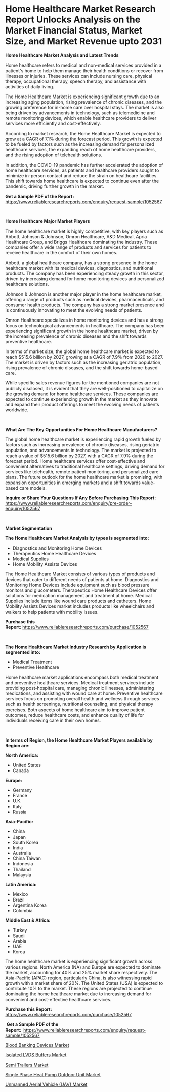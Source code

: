 <p><h1>Home Healthcare Market Research Report Unlocks Analysis on the Market Financial Status, Market Size, and Market Revenue upto 2031</h1></p><p><strong>Home Healthcare Market Analysis and Latest Trends</strong></p>
<p><p>Home healthcare refers to medical and non-medical services provided in a patient's home to help them manage their health conditions or recover from illnesses or injuries. These services can include nursing care, physical therapy, occupational therapy, speech therapy, and assistance with activities of daily living.</p><p>The Home Healthcare Market is experiencing significant growth due to an increasing aging population, rising prevalence of chronic diseases, and the growing preference for in-home care over hospital stays. The market is also being driven by advancements in technology, such as telemedicine and remote monitoring devices, which enable healthcare providers to deliver services more efficiently and cost-effectively.</p><p>According to market research, the Home Healthcare Market is expected to grow at a CAGR of 7.1% during the forecast period. This growth is expected to be fueled by factors such as the increasing demand for personalized healthcare services, the expanding reach of home healthcare providers, and the rising adoption of telehealth solutions.</p><p>In addition, the COVID-19 pandemic has further accelerated the adoption of home healthcare services, as patients and healthcare providers sought to minimize in-person contact and reduce the strain on healthcare facilities. This shift towards home healthcare is expected to continue even after the pandemic, driving further growth in the market.</p></p>
<p><strong>Get a Sample PDF of the Report:&nbsp;</strong> <a href="https://www.reliableresearchreports.com/enquiry/request-sample/1052567">https://www.reliableresearchreports.com/enquiry/request-sample/1052567</a></p>
<p>&nbsp;</p>
<p><strong>Home Healthcare Major Market Players</strong></p>
<p><p>The home healthcare market is highly competitive, with key players such as Abbott, Johnson & Johnson, Omron Healthcare, A&D Medical, Apria Healthcare Group, and Briggs Healthcare dominating the industry. These companies offer a wide range of products and services for patients to receive healthcare in the comfort of their own homes.</p><p>Abbott, a global healthcare company, has a strong presence in the home healthcare market with its medical devices, diagnostics, and nutritional products. The company has been experiencing steady growth in this sector, driven by increasing demand for home monitoring devices and personalized healthcare solutions.</p><p>Johnson & Johnson is another major player in the home healthcare market, offering a range of products such as medical devices, pharmaceuticals, and consumer health products. The company has a strong market presence and is continuously innovating to meet the evolving needs of patients.</p><p>Omron Healthcare specializes in home monitoring devices and has a strong focus on technological advancements in healthcare. The company has been experiencing significant growth in the home healthcare market, driven by the increasing prevalence of chronic diseases and the shift towards preventive healthcare.</p><p>In terms of market size, the global home healthcare market is expected to reach $515.6 billion by 2027, growing at a CAGR of 7.9% from 2020 to 2027. The market is driven by factors such as the increasing geriatric population, rising prevalence of chronic diseases, and the shift towards home-based care.</p><p>While specific sales revenue figures for the mentioned companies are not publicly disclosed, it is evident that they are well-positioned to capitalize on the growing demand for home healthcare services. These companies are expected to continue experiencing growth in the market as they innovate and expand their product offerings to meet the evolving needs of patients worldwide.</p></p>
<p>&nbsp;</p>
<p><strong>What Are The Key Opportunities For Home Healthcare Manufacturers?</strong></p>
<p><p>The global home healthcare market is experiencing rapid growth fueled by factors such as increasing prevalence of chronic diseases, rising geriatric population, and advancements in technology. The market is projected to reach a value of $515.6 billion by 2027, with a CAGR of 7.9% during the forecast period. Home healthcare services offer cost-effective and convenient alternatives to traditional healthcare settings, driving demand for services like telehealth, remote patient monitoring, and personalized care plans. The future outlook for the home healthcare market is promising, with expansion opportunities in emerging markets and a shift towards value-based care models.</p></p>
<p><strong>Inquire or Share Your Questions If Any Before Purchasing This Report:</strong> <a href="https://www.reliableresearchreports.com/enquiry/pre-order-enquiry/1052567">https://www.reliableresearchreports.com/enquiry/pre-order-enquiry/1052567</a></p>
<p>&nbsp;</p>
<p><strong>Market Segmentation</strong></p>
<p><strong>The Home Healthcare Market Analysis by types is segmented into:</strong></p>
<p><ul><li>Diagnostics and Monitoring Home Devices</li><li>Therapeutics Home Healthcare Devices</li><li>Medical Supplies</li><li>Home Mobility Assists Devices</li></ul></p>
<p><p>The Home Healthcare Market consists of various types of products and devices that cater to different needs of patients at home. Diagnostics and Monitoring Home Devices include equipment such as blood pressure monitors and glucometers. Therapeutics Home Healthcare Devices offer solutions for medication management and treatment at home. Medical Supplies include items like wound care products and catheters. Home Mobility Assists Devices market includes products like wheelchairs and walkers to help patients with mobility issues.</p></p>
<p><strong>Purchase this Report:&nbsp;</strong><a href="https://www.reliableresearchreports.com/purchase/1052567">https://www.reliableresearchreports.com/purchase/1052567</a></p>
<p>&nbsp;</p>
<p><strong>The Home Healthcare Market Industry Research by Application is segmented into:</strong></p>
<p><ul><li>Medical Treatment</li><li>Preventive Healthcare</li></ul></p>
<p><p>Home healthcare market applications encompass both medical treatment and preventive healthcare services. Medical treatment services include providing post-hospital care, managing chronic illnesses, administering medications, and assisting with wound care at home. Preventive healthcare services focus on promoting overall health and wellness through services such as health screenings, nutritional counseling, and physical therapy exercises. Both aspects of home healthcare aim to improve patient outcomes, reduce healthcare costs, and enhance quality of life for individuals receiving care in their own homes.</p></p>
<p>&nbsp;</p>
<p><strong>In terms of Region, the Home Healthcare Market Players available by Region are:</strong></p>
<p>
    <p> <strong> North America: </strong>
        <ul>
            <li>United States</li>
            <li>Canada</li>
        </ul>
        </p> 
    <p> <strong> Europe: </strong>
        <ul>
            <li>Germany</li>
            <li>France</li>
            <li>U.K.</li>
            <li>Italy</li>
            <li>Russia</li>
        </ul>
        </p> 
    <p> <strong> Asia-Pacific: </strong>
        <ul>
            <li>China</li>
            <li>Japan</li>
            <li>South Korea</li>
            <li>India</li>
            <li>Australia</li>
            <li>China Taiwan</li>
            <li>Indonesia</li>
            <li>Thailand</li>
            <li>Malaysia</li>
        </ul>
        </p> 
    <p> <strong> Latin America: </strong>
        <ul>
            <li>Mexico</li>
            <li>Brazil</li>
            <li>Argentina Korea</li>
            <li>Colombia</li>
        </ul>
        </p> 
    <p> <strong> Middle East & Africa: </strong>
        <ul>
            <li>Turkey</li>
            <li>Saudi</li>
            <li>Arabia</li>
            <li>UAE</li>
            <li>Korea</li>
        </ul>
    </p>
    </p>
<p><p>The home healthcare market is experiencing significant growth across various regions. North America (NA) and Europe are expected to dominate the market, accounting for 40% and 25% market share respectively. The Asia-Pacific (APAC) region, particularly China, is also witnessing rapid growth with a market share of 20%. The United States (USA) is expected to contribute 10% to the market. These regions are projected to continue dominating the home healthcare market due to increasing demand for convenient and cost-effective healthcare services.</p></p>
<p><strong>Purchase this Report: </strong><a href="https://www.reliableresearchreports.com/purchase/1052567">https://www.reliableresearchreports.com/purchase/1052567</a></p>
<p>&nbsp;<strong>Get a Sample PDF of the Report:&nbsp;&nbsp;</strong><a href="https://www.reliableresearchreports.com/enquiry/request-sample/1052567">https://www.reliableresearchreports.com/enquiry/request-sample/1052567</a></p>
<p><strong></strong></p>
<p><p><a href="https://github.com/dringals/Market-Research-Report-List-2/blob/main/blood-banking-devices-market.md">Blood Banking Devices Market</a></p><p><a href="https://medium.com/@reganklocko456458/isolated-lvds-buffers-market-outlook-industry-overview-and-forecast-2024-to-2031-4ada6639e70c">Isolated LVDS Buffers Market</a></p><p><a href="https://issuu.com/reportprime-2/docs/semi-trailers-market-size-2030.pptx">Semi Trailers Market</a></p><p><a href="https://medium.com/@reganklocko456458/single-phase-heat-pump-outdoor-unit-market-insight-market-trends-growth-forecasted-from-2024-to-11d4634f0c38">Single Phase Heat Pump Outdoor Unit Market</a></p><p><a href="https://github.com/mharielmesa/Market-Research-Report-List-1/blob/main/unmanned-aerial-vehicle-uav-market.md">Unmanned Aerial Vehicle (UAV) Market</a></p></p>
